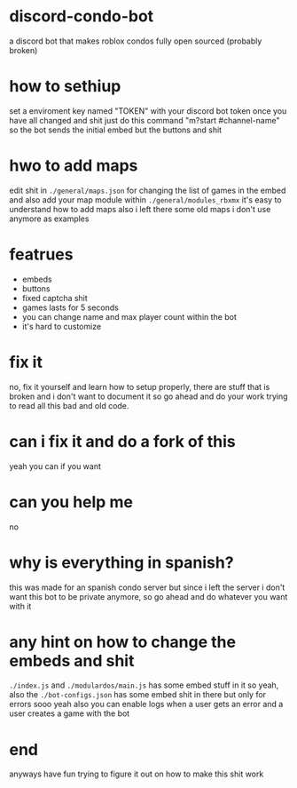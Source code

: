 # discord-condo-bot
a discord bot that makes roblox condos fully open sourced
(probably broken)

# how to sethiup
set a enviroment key named "TOKEN" with your discord bot token
once you have all changed and shit just do this command "m?start #channel-name" so the bot sends the initial embed but the buttons and shit

# hwo to add maps
edit shit in `./general/maps.json` for changing the list of games in the embed and also add your map module within `./general/modules_rbxmx`
it's easy to understand how to add maps also i left there some old maps i don't use anymore as examples

# featrues
- embeds
- buttons
- fixed captcha shit
- games lasts for 5 seconds
- you can change name and max player count within the bot
- it's hard to customize

# fix it
no, fix it yourself and learn how to setup properly, there are stuff that is broken and i don't want to document it so go ahead and do your work trying to read all this bad and old code.

# can i fix it and do a fork of this
yeah you can if you want

# can you help me
no

# why is everything in spanish?
this was made for an spanish condo server but since i left the server i don't want this bot to be private anymore, so go ahead and do whatever you want with it

# any hint on how to change the embeds and shit
`./index.js` and `./modulardos/main.js` has some embed stuff in it so yeah, also the `./bot-configs.json` has some embed shit in there but only for errors sooo yeah
also you can enable logs when a user gets an error and a user creates a game with the bot

# end
anyways have fun trying to figure it out on how to make this shit work
